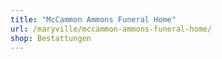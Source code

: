 ```yaml
---
title: "McCammon Ammons Funeral Home"
url: /maryville/mccammon-ammons-funeral-home/
shop: Bestattungen
---
```

